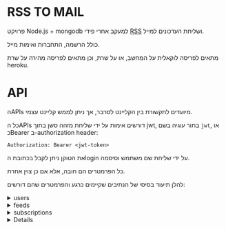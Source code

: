 # RSS TO MAIL

פרויקט Node.js + mongodb למעקב אחרי פידי [RSS](https://he.wikipedia.org/wiki/RSS) ושליחת העדכונים למייל.

כולל הרשמה, התחברות ואימות מייל.

מתאים לפריסה לוקאלית על המחשב, או על שרת, וכן מתאים לפריסה מהירה על שרת heroku.

# API

הAPIs מיועדים לתקשורת בין הקליינט לסרבר, אך ניתן לממש קליינט עצמי.

כל הAPIs דורשים אימות על ידי שליחת מזהה סשן בתוך jwt, בתור עוגיה בשם `jwt`, או כBearer ב-authorization header:

```Authorization: Bearer <jwt-token>```

 את הטוקן ניתן לקבל בכתובת הlogin על ידי שליחת שם משתמש וסיסמה.

כל הפרמטרים הם חובה, אלא אם כן צוין אחרת.

להלן תיעוד בסיסי של הנתיבים שקיימים כרגע והפרמטרים שהם דורשים:

<details>
<summary>users</summary>

## users

APIs תחת הנתיב `/api/users`.
מכילים פעולות הקשורות למשתמשים.

#### login

התחברות.

    POST /api/users/login
  
   body: `{
        "username": "username",
        "password": "password"
    }`

#### signup

הרשמה.

    POST /api/users/signup
  
   body: `{
        "name": "name",
        "email": "email",
        "password": "password"
    }`

#### log-out

התנתקות ומחיקת הסשן הפעיל מהדאטהבייס.

    POST /api/users/log-out

#### verify

אימות מייל עבור המשתמש המחובר כעת.

    POST /api/users/verify
  
query: `{
       "verifyCode": "verifyCode"
    }`

#### re-send verify email

שליחת מייל אימות מחדש למייל המשתמש המחובר כעת.
מוגבל לפעמים אחת ביום.

    POST /api/users/resendVerificationEmail


</details>

<details>
<summary>feeds</summary>

## feeds

APIs תחת הנתיב `/api/feeds`.
מכילים פעולות הקשורות לערוצי העדכונים (RSS).
בקבלת מידע על פיד, מושמטים פרטים על משתמשים אחרים שנרשמו לפיד.

#### get all feeds

מחזיר את כל הפידים במערכת.

    GET /api/feeds

#### get specific feed

מחזיר מידע על פיד ספציפי.

    GET /api/feeds/:id

#### create new feed

יצירת פיד חדש.

    POST /api/feeds
    
    query: `{
        "url": "url"
    }`


</details>

<details>
<summary>subscriptions</summary>

## subscriptions

ניהול הרשמות לפידים.

#### subscribe to feed

    POST /api/subscriptions/:subscriptionId

#### unsubscribe from feed

    DELETE /api/subscriptions/:subscriptionId

#### unsubscribe from all feeds

    POST /api/subscriptions/unsubscribe-all

</details>

<details>

# self-hosted

הגרסה הציבורים מכילה הגבלות שונות, הן בכמות העדכונים שניתן להירשם (בגלל מגבלה של גוגל על כמות שליחת המיילים), והן ברשימה לבנה של אתרים שאליהם ניתן להירשם (ע"מ שהאתר יהיה פתוח בסינונים השונים).
הפתרון לכך הוא אירוח עצמי של הפרויקט;

## פריסה לוקאלית

### config

יש להוריד את המאגר למחשב, ולמלא את הקונפיג;

הקונפיג מוגדר בקובץ `config.env` תחת התקיה הראשית של הפרויקט.

הקונפיג מוכנס בצורה של `שם ערך = ערך`, שורה תחת שורה.

[פרטים נוספים על התחביר](https://www.npmjs.com/package/dotenv  "פרטים נוספים על התחביר").

#### Required variables

```
MONGO_URI # mongoDB connection string
gmail_user # gmail username
gmail_password # accunt google password or "password for app" - https://support.google.com/mail/answer/185833
JWT_KEY # JWT secret key
```

#### Optional variables

```
countMaxFeedsForUser = 10 # countMaxFeedsForUser. default: 10
PORT # PORT - for localhost. default: 80.
WEB_SITE_ADDRESS # site address - for costume domain on heroku or vps server.
White_list_including_images="hm-news.co.il|jdn.co.il|93fm.co.il|bahazit.co.il" # sites for which images will be sent.
White_list_does_not_include_images="pinatkafe.com|internet-israel.com|geektime.co.il" # White list to sent without images
```

אחרי הגדרת הקונפיג, יש לנווט בשורת הפקודה לתקיה, ולהריץ `npm start`. כברירת מחדל ממשק האתר יהיה זמין בכתובת <http://localhost>.

## Quick deployment on Heroku

click on the heroku button 👇👇 and fill the config required:

* mongoDB uri
* gmail user
* gmail password

<div  align='center'>

[![Deploy](https://www.herokucdn.com/deploy/button.svg)](https://heroku.com/deploy?template=https://github.com/ShlomoCode/rss-to-mail/tree/master)

</div>
You can also fill optional configs listed above.

### מניעת "הירדמות" האפליקציה

בתוכנית החינמית של heroku, [השרת נכבה מעצמו](https://devcenter.heroku.com/articles/free-dyno-hours#dyno-sleeping) אחרי 30 דקות ללא בקשה חיצונית לשרת.
ניתן לעקוף זאת על ידי אימות אשראי בחשבון ההרקו, וכך מקבלים סה"כ 1000 שעות חינם בחודש, שמספיקות לפעילות רציפה של האפליקציה.
לאחר מכן יש לשלוח "בקשת דמה" לאפליקציה.
 ניתן לעשות זאת באמצעות אתרים כמו [זה](https://kaffeine.herokuapp.com/) או [זה](https://www.downnotifier.com/), או באמצעות אפליקציית גוגל סקריפט (מבוסס על [הפוסט הזה](https://blog.chv.ovh/site-monitoring)):

יש ליצור ב[גוגל סקריפט](https://script.google.com) סקריפט חדש, ולהכניס בו את הקוד הבא (כמובן לתקן את שם האפליקציה וכתובת המייל לשליחת הדיווח אם האפליקציה לא תקינה):

 ```JS
const siteUrl = 'https://appname.herokuapp.com/api/status';
const emailAddress = 'my.mail@gmail.com';

function fetch() {
    const siteCall = UrlFetchApp.fetch(siteUrl, {
        validateHttpsCertificates: false,
        followRedirects: true,
        muteHttpExceptions: true,
    });
    const siteStatus = siteCall.getResponseCode();
    if (siteStatus !== 200) {
        const body = `the response of google apps scripts request was: status ${siteStatus}. check the status quickly! ${siteUrl}`;
        const subject = 'something wrong in heroku apps';
        GmailApp.sendEmail(emailAddress, subject, body);
        Logger.log('something failed. email send succesfuly');
    } else {
        Logger.log(`${siteUrl} is ${siteStatus} code.`);
    }
}
```

after that, you add trigger to the script in every less 30 minutes.
script will be triggered every 30 minutes, get to you site, if the site is not working, send email to the email address in the `emailAddress` variable.

# Libraries used in this project

## server-side

* morgan - logger

* nodemon - refresh the server on file change

* express - http server

* cookie-parser - parse cookies in the server side

* mongoose - connecting to mongoDB

* rss-to-json - get rss feed and convert it to json

* nodemailer - send emails

* zxcvbn - to check the strength of the password

* bcrypt - to encrypt the password

* jsonwebtoken - to create the token and validate it

* html-entities - לטיפול באתרים ששולחים בפיד את התוים המיוחדים (מירכאות לדוגמה) בפורמט [HTML Entities](https://www.w3schools.com/html/html_entities.asp)

* html-metadata-parser - get image from html for sites that don't support og:image (JDN example)

* image-to-base64 - download image from url and convert it to base64

* dotenv - config file

* ms - convert miliseconds to human readable format or time in string to miliseconds

* javascript-time-ago - convert time to human readable format (for emails)

## client-side

* [jQuery](https://jquery.com)

* [axios](https://github.com/axios/axios)

* [awesome-notifications](https://f3oall.github.io/awesome-notifications)

* [sweet](https://www.npmjs.com/package/sweetalert)
